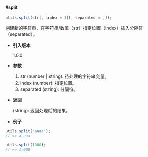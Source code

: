 #### #split

```javascript
utils.split(str[, index = 3][, separated = ,]);
```

创建新的字符串，在字符串/数值（str）指定位置（index）插入分隔符（separated）。

- **引入版本**

    1.0.0

- **参数**

    1. str (number | string): 待处理的字符串变量。
    2. index (number): 指定位置。
    3. separated (string): 分隔符。

- **返回**

    (string): 返回处理后的结果。

- **例子**

```javascript
utils.split('aaaa');
// => a,aaa

utils.split(1000);
// => 1,000
```

